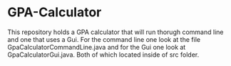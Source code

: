 # GPA-Calculator
   This repository holds a GPA calculator that will run thorugh command line and one that uses a Gui. For the command line one look at the file GpaCalculatorCommandLine.java
 and for the Gui one look at GpaCalculatorGui.java. Both of which located inside of src folder.

